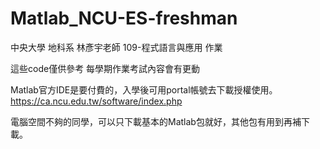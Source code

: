 # Matlab_NCU-ES-freshman
中央大學 地科系 林彥宇老師 109-程式語言與應用 作業

這些code僅供參考
每學期作業考試內容會有更動

Matlab官方IDE是要付費的，入學後可用portal帳號去下載授權使用。
https://ca.ncu.edu.tw/software/index.php

電腦空間不夠的同學，可以只下載基本的Matlab包就好，其他包有用到再補下載。
